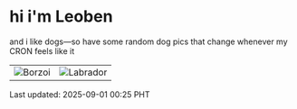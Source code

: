 # hi i'm Leoben

and i like dogs—so have some random dog pics that change whenever my CRON feels like it

|  |  |
|--------|----------|
| ![Borzoi](https://random-dog-vercel.vercel.app/api/random-borzoi?v=1756657550) | ![Labrador](https://random-dog-vercel.vercel.app/api/random-labrador?v=1756657550) |

Last updated: 2025-09-01 00:25 PHT
